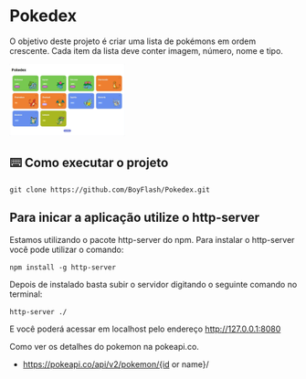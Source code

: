 # Pokedex

O objetivo deste projeto é criar uma lista de pokémons em ordem crescente. Cada item da lista deve conter imagem, número, nome e tipo.

<a target="_blank" rel="noopener noreferrer" href="https://raw.githubusercontent.com/BoyFlash/Pokedex/main/img/Pokedex.JPG">
    <img src="https://raw.githubusercontent.com/BoyFlash/Pokedex/main/img/Pokedex.JPG" alt="Lista Pokemon" style="max-width: 40%;">
</a> </br>

## ⌨️ Como executar o projeto

```Clonando o repositório
git clone https://github.com/BoyFlash/Pokedex.git
```

## Para inicar a aplicação utilize o http-server

Estamos utilizando o pacote http-server do npm. Para instalar o http-server você pode utilizar o comando:

```
npm install -g http-server
```

Depois de instalado basta subir o servidor digitando o seguinte comando no terminal:

```
http-server ./
```
E você poderá acessar em localhost pelo endereço  http://127.0.0.1:8080


Como ver os detalhes do pokemon na pokeapi.co. 
- https://pokeapi.co/api/v2/pokemon/{id or name}/